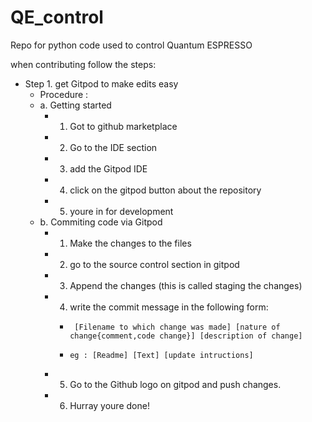 # QE_control
Repo for python code used to control Quantum ESPRESSO



when contributing follow the steps:

- Step 1. get Gitpod to make edits easy
    - Procedure  :
    - a. Getting started
       - 1. Got to github marketplace
       - 2. Go to the IDE section
       - 3. add the Gitpod IDE
       - 4. click on the gitpod button about the repository
       - 5. youre in for development
    - b. Commiting code via Gitpod
       - 1. Make the changes to the files
       - 2. go to the source control section in gitpod
       - 3. Append the changes (this is called staging the changes)
       - 4. write the commit message in the following form:
          -      [Filename to which change was made] [nature of change{comment,code change}] [description of change]
          -     eg : [Readme] [Text] [update intructions]
       - 5. Go to the Github logo on gitpod and push changes.
       - 6. Hurray youre done!
